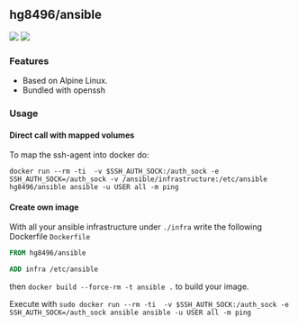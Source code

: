 ## hg8496/ansible

[![](https://images.microbadger.com/badges/version/hg8496/ansible.svg)](http://microbadger.com/images/hg8496/ansible "Get your own version badge on microbadger.com") [![](https://images.microbadger.com/badges/image/hg8496/ansible.svg)](http://microbadger.com/images/hg8496/ansible "Get your own image badge on microbadger.com")

### Features
- Based on Alpine Linux.
- Bundled with openssh

### Usage 
#### Direct call with mapped volumes
To map the ssh-agent into docker do:

`docker run --rm -ti  -v $SSH_AUTH_SOCK:/auth_sock -e SSH_AUTH_SOCK=/auth_sock -v /ansible/infrastructure:/etc/ansible hg8496/ansible ansible -u USER all -m ping`

#### Create own image
With all your ansible infrastructure under `./infra` write the following Dockerfile
`Dockerfile`
```dockerfile
FROM hg8496/ansible

ADD infra /etc/ansible
```
then `docker build --force-rm -t ansible .` to build your image.

Execute with `sudo docker run --rm -ti  -v $SSH_AUTH_SOCK:/auth_sock -e SSH_AUTH_SOCK=/auth_sock ansible ansible -u USER all -m ping`